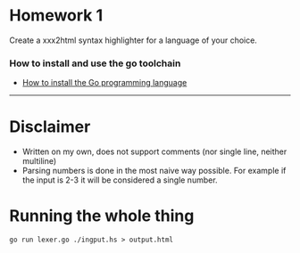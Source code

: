 # Homework 1
Create a xxx2html syntax highlighter for a language of your choice.

### How to install and use the go toolchain

+ [How to install the Go programming language](https://golang.org/doc/install)

--------------

# Disclaimer

  - Written on my own, does not support comments (nor single line, neither multiline)
  - Parsing numbers is done in the most naive way possible. For example if the
    input is 2-3 it will be considered a single number.


# Running the whole thing

``` go run lexer.go ./ingput.hs > output.html ```
